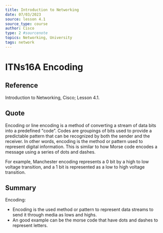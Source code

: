 ```yaml
---
title: Introduction to Networking
date: 07/03/2023
source: lesson 4.1
source_type: course
author: Cisco
type: 2 #sourcenote
topics: Networking, University
tags: network
---
```

# ITNs16A Encoding

## **Reference**
Introduction to Networking, Cisco; Lesson 4.1.

## **Quote**
Encoding or line encoding is a method of converting a stream of data bits into a predefined "code”. Codes are groupings of bits used to provide a predictable pattern that can be recognized by both the sender and the receiver. In other words, encoding is the method or pattern used to represent digital information. This is similar to how Morse code encodes a message using a series of dots and dashes.

For example, Manchester encoding represents a 0 bit by a high to low voltage transition, and a 1 bit is represented as a low to high voltage transition.

## **Summary**
Encoding:
- Encoding is the used method or pattern to represent data streams to send it through media as lows and highs.
- An good example can be the morse code that have dots and dashes to represent letters.